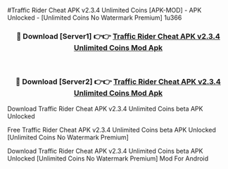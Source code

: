 #Traffic Rider Cheat APK v2.3.4 Unlimited Coins [APK-MOD] - APK Unlocked - [Unlimited Coins No Watermark Premium] 1u366



<div align="center">

<h3>🔴 Download [Server1] 👉👉 <a href="https://momento.my/?title=Traffic_Rider_Cheat_APK_v2.3.4_Unlimited_Coins">Traffic Rider Cheat APK v2.3.4 Unlimited Coins Mod Apk</a></h3><br>

<h3>🔴 Download [Server2] 👉👉 <a href="https://momento.my/?title=Traffic_Rider_Cheat_APK_v2.3.4_Unlimited_Coins">Traffic Rider Cheat APK v2.3.4 Unlimited Coins Mod Apk</a></h3>
</div>



Download Traffic Rider Cheat APK v2.3.4 Unlimited Coins beta APK Unlocked

Free Traffic Rider Cheat APK v2.3.4 Unlimited Coins beta APK Unlocked [Unlimited Coins No Watermark Premium]

Download Traffic Rider Cheat APK v2.3.4 Unlimited Coins beta APK Unlocked [Unlimited Coins No Watermark Premium] Mod For Android
